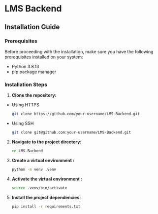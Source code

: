 # LMS Backend

## Installation Guide

### Prerequisites

Before proceeding with the installation, make sure you have the following prerequisites installed on your system:

- Python 3.8.13
- pip package manager

### Installation Steps

1. **Clone the repository:**
- Using HTTPS
   ```bash
   git clone https://github.com/your-username/LMS-Backend.git
   ```
 - Using SSH
    ```bash
   git clone git@github.com:your-username/LMS-Backend.git
   ```

2. **Navigate to the project directory:**

   ```bash
   cd LMS-Backend
   ```

3. **Create a virtual environment :**

   ```bash
   python -m venv .venv
   ```

4. **Activate the virtual environment :**

   ```bash
   source .venv/bin/activate
   ```

5. **Install the project dependencies:**

   ```bash
   pip install -r requirements.txt
   ```